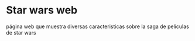 # Star wars web

página web que muestra diversas caracteristicas sobre la saga de peliculas de star wars 
